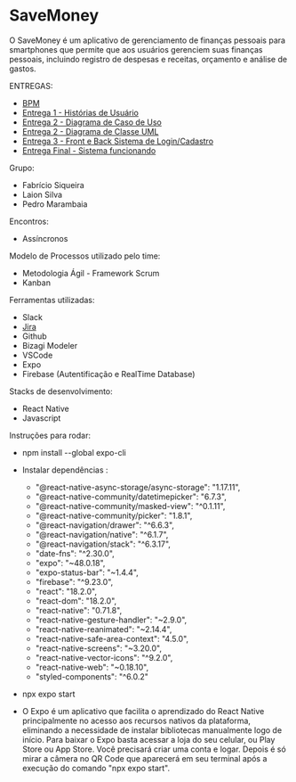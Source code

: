# SaveMoney

O SaveMoney é um aplicativo de gerenciamento de finanças pessoais para smartphones que permite que aos usuários gerenciem suas finanças pessoais, incluindo registro de despesas e receitas, orçamento e análise de gastos.

ENTREGAS:

- [BPM](https://github.com/pedroMarambaia/Projeto-Engenharia-de-Software-II/blob/main/financeiro.bpm)
- [Entrega 1 - Histórias de Usuário](https://github.com/pedroMarambaia/Projeto-Engenharia-de-Software-II/blob/main/User%20stories.pdf)
- [Entrega 2 - Diagrama de Caso de Uso](https://github.com/pedroMarambaia/Projeto-Engenharia-de-Software-II/blob/main/Diagrama%20de%20caso%20de%20uso.pdf)
- [Entrega 2 - Diagrama de Classe UML](https://github.com/pedroMarambaia/Projeto-Engenharia-de-Software-II/blob/main/Classe%20UML.pdf)
- [Entrega 3 - Front e Back Sistema de Login/Cadastro](https://github.com/pedroMarambaia/Projeto-Engenharia-de-Software-II/tree/master)
- [Entrega Final - Sistema funcionando](https://github.com/fabriciosike/savemoney) 

Grupo: 
- Fabrício Siqueira
- Laion Silva
- Pedro Marambaia

Encontros:
- Assíncronos 

Modelo de Processos utilizado pelo time:
- Metodologia Ágil - Framework Scrum
- Kanban

Ferramentas utilizadas:

- Slack
- [Jira](https://savemoneysoft.atlassian.net/jira/software/projects/SAV/boards/1)
- Github
- Bizagi Modeler
- VSCode
- Expo 
- Firebase (Autentificação e RealTime Database) 

Stacks de desenvolvimento:
- React Native
- Javascript

Instruções para rodar:
- npm install --global expo-cli

- Instalar dependências : 
    - "@react-native-async-storage/async-storage": "1.17.11",
    - "@react-native-community/datetimepicker": "6.7.3",
    - "@react-native-community/masked-view": "^0.1.11",
    - "@react-native-community/picker": "1.8.1",
    - "@react-navigation/drawer": "^6.6.3",
    - "@react-navigation/native": "^6.1.7",
    - "@react-navigation/stack": "^6.3.17",
    - "date-fns": "^2.30.0",
    - "expo": "~48.0.18",
    - "expo-status-bar": "~1.4.4",
    - "firebase": "^9.23.0",
    - "react": "18.2.0",
    - "react-dom": "18.2.0",
    - "react-native": "0.71.8",
    - "react-native-gesture-handler": "~2.9.0",
    - "react-native-reanimated": "~2.14.4",
    - "react-native-safe-area-context": "4.5.0",
    - "react-native-screens": "~3.20.0",
    - "react-native-vector-icons": "^9.2.0",
    - "react-native-web": "~0.18.10",
    - "styled-components": "^6.0.2"

- npx expo start

- O Expo é um aplicativo que facilita o aprendizado do React Native principalmente no acesso aos recursos nativos da plataforma, eliminando a necessidade de instalar bibliotecas manualmente logo de início. Para baixar o Expo basta acessar a loja do seu celular, ou Play Store ou App Store. Você precisará criar uma conta e logar. Depois é só mirar a câmera no QR Code que aparecerá em seu terminal após a execução do comando "npx expo start".
  


